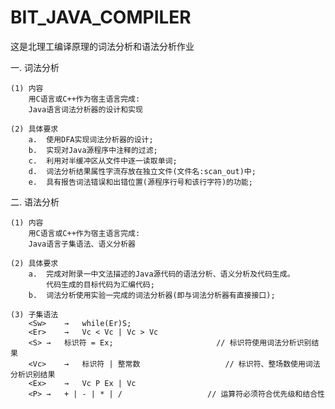 # BIT_JAVA_COMPILER

这是北理工编译原理的词法分析和语法分析作业

一.	词法分析

	(1) 内容
		用C语言或C++作为宿主语言完成:
		Java语言词法分析器的设计和实现

	(2) 具体要求
		a.	使用DFA实现词法分析器的设计;
		b.	实现对Java源程序中注释的过滤;
		c.	利用对半缓冲区从文件中逐一读取单词;
		d.	词法分析结果属性字流存放在独立文件(文件名:scan_out)中;
		e.	具有报告词法错误和出错位置(源程序行号和该行字符)的功能;

二.	语法分析
	
	(1) 内容
		用C语言或C++作为宿主语言完成:
		Java语言子集语法、语义分析器

	(2)	具体要求
		a.	完成对附录一中文法描述的Java源代码的语法分析、语义分析及代码生成。
			代码生成的目标代码为汇编代码;
		b.	词法分析使用实验一完成的词法分析器(即与词法分析器有直接接口);

	(3)	子集语法
		<Sw>	→	while(Er)S;
		<Er>	→	Vc < Vc | Vc > Vc
		<S>	→	标识符 = Ex;						// 标识符使用词法分析识别结果
		<Vc>	→	标识符 | 整常数					// 标识符、整场数使用词法分析识别结果
		<Ex>	→	Vc P Ex | Vc
		<P>	→	+ | - | * | /                   // 运算符必须符合优先级和结合性
